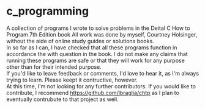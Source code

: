 # c_programming
A collection of programs I wrote to solve problems in the Deital C How to Program 7th Edition book
All work was done by myself, Courtney Holsinger, without the aide of online study guides or solutions books.  
In so far as I can, I have checked that all these programs function in accordance the with question in the book. 
I do not make any claims that running these programs are safe or that they will work for any purpose other than 
for their intended purpose.  
If you'd like to leave feedback or comments, I'd love to hear it, as I'm always trying to learn.  Please keept it contructive, however.  
At this time, I'm not looking for any further contributors.  If you would like to contribute, I recommend https://github.com/lbraglia/chtp as I plan to eventually contrubute to that project as well.  
